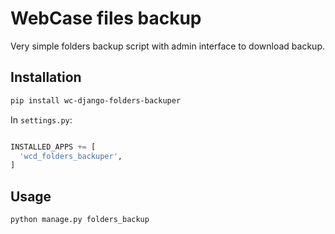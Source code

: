 # WebCase files backup

Very simple folders backup script with admin interface to download backup.

## Installation

```sh
pip install wc-django-folders-backuper
```

In `settings.py`:

```python

INSTALLED_APPS += [
  'wcd_folders_backuper',
]
```

## Usage

```python
python manage.py folders_backup
```

